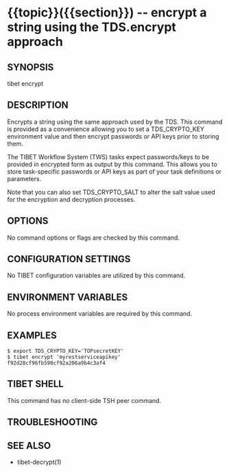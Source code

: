 {{topic}}({{section}}) -- encrypt a string using the TDS.encrypt approach
=============================================

## SYNOPSIS

tibet encrypt <string>

## DESCRIPTION

Encrypts a string using the same approach used by the TDS. This command is
provided as a convenience allowing you to set a TDS_CRYPTO_KEY environment value
and then encrypt passwords or API keys prior to storing them.

The TIBET Workflow System (TWS) tasks expect passwords/keys to be provided in
encrypted form as output by this command. This allows you to store task-specific
passwords or API keys as part of your task definitions or parameters.

Note that you can also set TDS_CRYPTO_SALT to alter the salt value used for the
encryption and decryption processes.

## OPTIONS

No command options or flags are checked by this command.

## CONFIGURATION SETTINGS

No TIBET configuration variables are utilized by this command.

## ENVIRONMENT VARIABLES

No process environment variables are required by this command.

## EXAMPLES

    $ export TDS_CRYPTO_KEY='TOPsecretKEY'
    $ tibet encrypt 'myrestserviceapikey'
    f92d28cf96fb590cf92a206a9b4c3af4

## TIBET SHELL

This command has no client-side TSH peer command.

## TROUBLESHOOTING


## SEE ALSO

  * tibet-decrypt(1)
